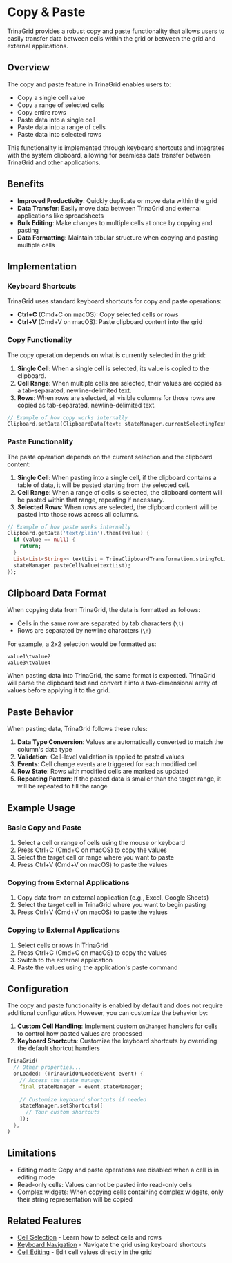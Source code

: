 # Copy & Paste

TrinaGrid provides a robust copy and paste functionality that allows users to easily transfer data between cells within the grid or between the grid and external applications.

## Overview

The copy and paste feature in TrinaGrid enables users to:

- Copy a single cell value
- Copy a range of selected cells
- Copy entire rows
- Paste data into a single cell
- Paste data into a range of cells
- Paste data into selected rows

This functionality is implemented through keyboard shortcuts and integrates with the system clipboard, allowing for seamless data transfer between TrinaGrid and other applications.

## Benefits

- **Improved Productivity**: Quickly duplicate or move data within the grid
- **Data Transfer**: Easily move data between TrinaGrid and external applications like spreadsheets
- **Bulk Editing**: Make changes to multiple cells at once by copying and pasting
- **Data Formatting**: Maintain tabular structure when copying and pasting multiple cells

## Implementation

### Keyboard Shortcuts

TrinaGrid uses standard keyboard shortcuts for copy and paste operations:

- **Ctrl+C** (Cmd+C on macOS): Copy selected cells or rows
- **Ctrl+V** (Cmd+V on macOS): Paste clipboard content into the grid

### Copy Functionality

The copy operation depends on what is currently selected in the grid:

1. **Single Cell**: When a single cell is selected, its value is copied to the clipboard.
2. **Cell Range**: When multiple cells are selected, their values are copied as a tab-separated, newline-delimited text.
3. **Rows**: When rows are selected, all visible columns for those rows are copied as tab-separated, newline-delimited text.

```dart
// Example of how copy works internally
Clipboard.setData(ClipboardData(text: stateManager.currentSelectingText));
```

### Paste Functionality

The paste operation depends on the current selection and the clipboard content:

1. **Single Cell**: When pasting into a single cell, if the clipboard contains a table of data, it will be pasted starting from the selected cell.
2. **Cell Range**: When a range of cells is selected, the clipboard content will be pasted within that range, repeating if necessary.
3. **Selected Rows**: When rows are selected, the clipboard content will be pasted into those rows across all columns.

```dart
// Example of how paste works internally
Clipboard.getData('text/plain').then((value) {
  if (value == null) {
    return;
  }
  List<List<String>> textList = TrinaClipboardTransformation.stringToList(value.text!);
  stateManager.pasteCellValue(textList);
});
```

## Clipboard Data Format

When copying data from TrinaGrid, the data is formatted as follows:

- Cells in the same row are separated by tab characters (`\t`)
- Rows are separated by newline characters (`\n`)

For example, a 2x2 selection would be formatted as:
```
value1\tvalue2
value3\tvalue4
```

When pasting data into TrinaGrid, the same format is expected. TrinaGrid will parse the clipboard text and convert it into a two-dimensional array of values before applying it to the grid.

## Paste Behavior

When pasting data, TrinaGrid follows these rules:

1. **Data Type Conversion**: Values are automatically converted to match the column's data type
2. **Validation**: Cell-level validation is applied to pasted values
3. **Events**: Cell change events are triggered for each modified cell
4. **Row State**: Rows with modified cells are marked as updated
5. **Repeating Pattern**: If the pasted data is smaller than the target range, it will be repeated to fill the range

## Example Usage

### Basic Copy and Paste

1. Select a cell or range of cells using the mouse or keyboard
2. Press Ctrl+C (Cmd+C on macOS) to copy the values
3. Select the target cell or range where you want to paste
4. Press Ctrl+V (Cmd+V on macOS) to paste the values

### Copying from External Applications

1. Copy data from an external application (e.g., Excel, Google Sheets)
2. Select the target cell in TrinaGrid where you want to begin pasting
3. Press Ctrl+V (Cmd+V on macOS) to paste the values

### Copying to External Applications

1. Select cells or rows in TrinaGrid
2. Press Ctrl+C (Cmd+C on macOS) to copy the values
3. Switch to the external application
4. Paste the values using the application's paste command

## Configuration

The copy and paste functionality is enabled by default and does not require additional configuration. However, you can customize the behavior by:

1. **Custom Cell Handling**: Implement custom `onChanged` handlers for cells to control how pasted values are processed
2. **Keyboard Shortcuts**: Customize the keyboard shortcuts by overriding the default shortcut handlers

```dart
TrinaGrid(
  // Other properties...
  onLoaded: (TrinaGridOnLoadedEvent event) {
    // Access the state manager
    final stateManager = event.stateManager;
    
    // Customize keyboard shortcuts if needed
    stateManager.setShortcuts([
      // Your custom shortcuts
    ]);
  },
)
```

## Limitations

- Editing mode: Copy and paste operations are disabled when a cell is in editing mode
- Read-only cells: Values cannot be pasted into read-only cells
- Complex widgets: When copying cells containing complex widgets, only their string representation will be copied

## Related Features

- [Cell Selection](cell-selection.md) - Learn how to select cells and rows
- [Keyboard Navigation](keyboard-navigation.md) - Navigate the grid using keyboard shortcuts
- [Cell Editing](cell-editing.md) - Edit cell values directly in the grid
